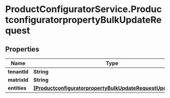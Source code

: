 # ProductConfiguratorService.ProductconfiguratorpropertyBulkUpdateRequest

## Properties

Name | Type | Description | Notes
------------ | ------------- | ------------- | -------------
**tenantId** | **String** |  | [optional] 
**matrixId** | **String** |  | [optional] 
**entities** | [**[ProductconfiguratorpropertyBulkUpdateRequestUpdateEntity]**](ProductconfiguratorpropertyBulkUpdateRequestUpdateEntity.md) |  | [optional] 


